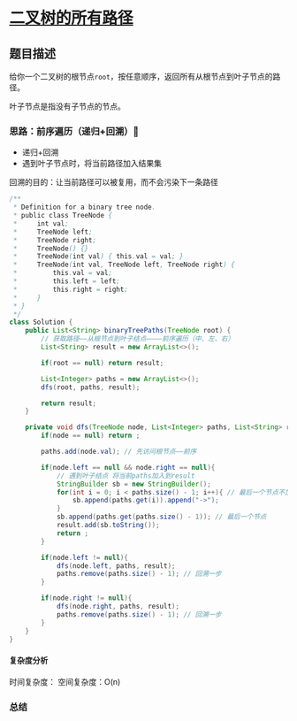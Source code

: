 # [二叉树的所有路径](二叉树的所有路径"[题目地址](https://leetcode.cn/problems/binary-tree-paths/description/)")

## 题目描述
给你一个二叉树的根节点`root`，按任意顺序，返回所有从根节点到叶子节点的路径。

叶子节点是指没有子节点的节点。

### 思路：前序遍历（递归+回溯）🌟
- 递归+回溯
- 遇到叶子节点时，将当前路径加入结果集

回溯的目的：让当前路径可以被复用，而不会污染下一条路径

```java
/**
 * Definition for a binary tree node.
 * public class TreeNode {
 *     int val;
 *     TreeNode left;
 *     TreeNode right;
 *     TreeNode() {}
 *     TreeNode(int val) { this.val = val; }
 *     TreeNode(int val, TreeNode left, TreeNode right) {
 *         this.val = val;
 *         this.left = left;
 *         this.right = right;
 *     }
 * }
 */
class Solution {
    public List<String> binaryTreePaths(TreeNode root) {
        // 获取路径——从根节点到叶子结点————前序遍历（中、左、右）
        List<String> result = new ArrayList<>();

        if(root == null) return result;

        List<Integer> paths = new ArrayList<>();
        dfs(root, paths, result);

        return result;
    }

    private void dfs(TreeNode node, List<Integer> paths, List<String> result){
        if(node == null) return ;

        paths.add(node.val); // 先访问根节点——前序

        if(node.left == null && node.right == null){
            // 遇到叶子结点 将当前paths加入到result
            StringBuilder sb = new StringBuilder();
            for(int i = 0; i < paths.size() - 1; i++){ // 最后一个节点不加箭头
                sb.append(paths.get(i)).append("->");
            }
            sb.append(paths.get(paths.size() - 1)); // 最后一个节点
            result.add(sb.toString());
            return ;
        }

        if(node.left != null){
            dfs(node.left, paths, result);
            paths.remove(paths.size() - 1); // 回溯一步
        }

        if(node.right != null){
            dfs(node.right, paths, result);
            paths.remove(paths.size() - 1); // 回溯一步
        }
    }
}
```

#### 复杂度分析
时间复杂度：
空间复杂度：O(n)

### 总结